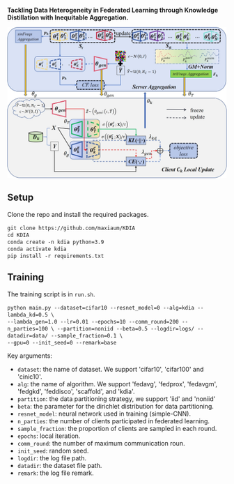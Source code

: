 **Tackling Data Heterogeneity in Federated Learning
through Knowledge Distillation with Inequitable
Aggregation.**

![intro](img_output/overview.jpg)

## Setup

Clone the repo and install the required packages.
```
git clone https://github.com/maxiaum/KDIA
cd KDIA
conda create -n kdia python=3.9
conda activate kdia
pip install -r requirements.txt
```

## Training
The training script is in `run.sh`.

```
python main.py --dataset=cifar10 --resnet_model=0 --alg=kdia --lambda_kd=0.5 \
--lambda_gen=1.0 --lr=0.01 --epochs=10 --comm_round=200 --n_parties=100 \ --partition=noniid --beta=0.5 --logdir=logs/ --datadir=data/ --sample_fraction=0.1 \
--gpu=0 --init_seed=0 --remark=base

```

Key arguments:

- `dataset`: the name of dataset. We support 'cifar10', 'cifar100' and 'cinic10'.
- `alg`: the name of algorithm. We support 'fedavg', 'fedprox', 'fedavgm', 'fedgkd', 'feddisco', 'scaffold', and 'kdia'.
- `partition`: the data partitioning strategy, we support 'iid' and 'noniid'
- `beta`: the parameter for the dirichlet distribution for data partitioning.
- `resnet_model`: neural network used in training (simple-CNN).
- `n_parties`: the number of clients participated in federated learning.
- `sample_fraction`: the proportion of clients are sampled in each round.
- `epochs`: local iteration.
- `comm_round`: the number of maximum communication roun.
- `init_seed`: random seed.
- `logdir`: the log file path.
- `datadir`: the dataset file path.
- `remark`: the log file remark.
